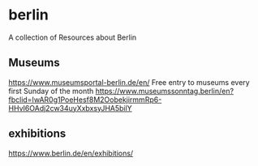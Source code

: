 # berlin
A collection of Resources about Berlin

## Museums

https://www.museumsportal-berlin.de/en/
Free entry to museums every first Sunday of the month https://www.museumssonntag.berlin/en?fbclid=IwAR0g1PoeHesf8M2OobekjirmmRp6-HHvI6OAdj2cw34uyXxbxsyJHA5bilY

## exhibitions

https://www.berlin.de/en/exhibitions/
